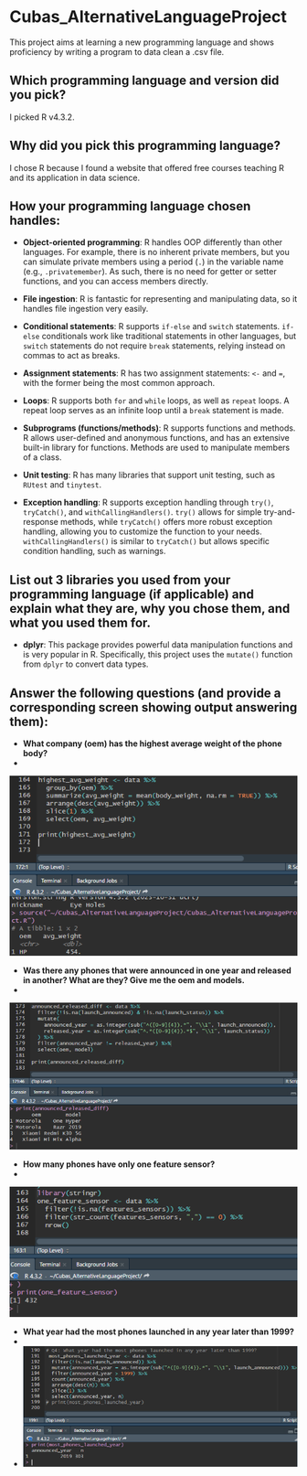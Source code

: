 # Cubas_AlternativeLanguageProject

This project aims at learning a new programming language and shows proficiency by writing a program to data clean a .csv file.

## Which programming language and version did you pick?

I picked R v4.3.2.

## Why did you pick this programming language?

I chose R because I found a website that offered free courses teaching R and its application in data science.

## How your programming language chosen handles:

- **Object-oriented programming**: R handles OOP differently than other languages. For example, there is no inherent private members, but you can simulate private members using a period (`.`) in the variable name (e.g., `.privatemember`). As such, there is no need for getter or setter functions, and you can access members directly.
  
- **File ingestion**: R is fantastic for representing and manipulating data, so it handles file ingestion very easily.

- **Conditional statements**: R supports `if-else` and `switch` statements. `if-else` conditionals work like traditional statements in other languages, but `switch` statements do not require `break` statements, relying instead on commas to act as breaks.

- **Assignment statements**: R has two assignment statements: `<-` and `=`, with the former being the most common approach.

- **Loops**: R supports both `for` and `while` loops, as well as `repeat` loops. A repeat loop serves as an infinite loop until a `break` statement is made.

- **Subprograms (functions/methods)**: R supports functions and methods. R allows user-defined and anonymous functions, and has an extensive built-in library for functions. Methods are used to manipulate members of a class.

- **Unit testing**: R has many libraries that support unit testing, such as `RUtest` and `tinytest`.

- **Exception handling**: R supports exception handling through `try()`, `tryCatch()`, and `withCallingHandlers()`. `try()` allows for simple try-and-response methods, while `tryCatch()` offers more robust exception handling, allowing you to customize the function to your needs. `withCallingHandlers()` is similar to `tryCatch()` but allows specific condition handling, such as warnings.

## List out 3 libraries you used from your programming language (if applicable) and explain what they are, why you chose them, and what you used them for.

- **dplyr**: This package provides powerful data manipulation functions and is very popular in R. Specifically, this project uses the `mutate()` function from `dplyr` to convert data types.

## Answer the following questions (and provide a corresponding screen showing output answering them):

- **What company (oem) has the highest average weight of the phone body?**
- 
![Question 1](https://github.com/Eddguy/Cubas_AlternativeLanguageProject/blob/main/images/Q1.png)
- **Was there any phones that were announced in one year and released in another? What are they? Give me the oem and models.**
- 
![Question 2](https://github.com/Eddguy/Cubas_AlternativeLanguageProject/blob/main/images/Q2.png)
- **How many phones have only one feature sensor?**
- 
![Question 3](https://github.com/Eddguy/Cubas_AlternativeLanguageProject/blob/main/images/Q3.png)
- **What year had the most phones launched in any year later than 1999?**
- 
- ![Question 4](https://github.com/Eddguy/Cubas_AlternativeLanguageProject/blob/main/images/Q4.png)
